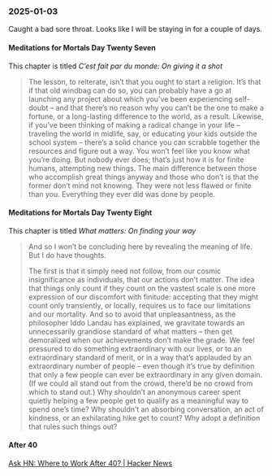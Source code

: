 ### 2025-01-03
Caught a bad sore throat. Looks like I will be staying in for a couple of days.
#### Meditations for Mortals Day Twenty Seven
This chapter is titled _C’est fait par du monde: On giving it a shot_

> The lesson, to reiterate, isn’t that you ought to start a religion. It’s that if that old windbag can do so, you can probably have a go at launching any project about which you’ve been experiencing self-doubt – and that there’s no reason why you can’t be the one to make a fortune, or a long-lasting difference to the world, as a result. Likewise, if you’ve been thinking of making a radical change in your life – traveling the world in midlife, say, or educating your kids outside the school system – there’s a solid chance you can scrabble together the resources and figure out a way. You won’t feel like you know what you’re doing. But nobody ever does; that’s just how it is for finite humans, attempting new things. The main difference between those who accomplish great things anyway and those who don’t is that the former don’t mind not knowing. They were not less flawed or finite than you. Everything they ever did was done by people.

#### Meditations for Mortals Day Twenty Eight
This chapter is titled  _What matters: On finding your way_

> And so I won’t be concluding here by revealing the meaning of life. But I do have thoughts.
> 
> The first is that it simply need not follow, from our cosmic insignificance as individuals, that our actions don’t matter. The idea that things only count if they count on the vastest scale is one more expression of our discomfort with finitude: accepting that they might count only transiently, or locally, requires us to face our limitations and our mortality. And so to avoid that unpleasantness, as the philosopher Iddo Landau has explained, we gravitate towards an unnecessarily grandiose standard of what matters – then get demoralized when our achievements don’t make the grade. We feel pressured to do something extraordinary with our lives, or to an extraordinary standard of merit, or in a way that’s applauded by an extraordinary number of people – even though it’s true by definition that only a few people can ever be extraordinary in any given domain. (If we could all stand out from the crowd, there’d be no crowd from which to stand out.) Why shouldn’t an anonymous career spent quietly helping a few people get to qualify as a meaningful way to spend one’s time? Why shouldn’t an absorbing conversation, an act of kindness, or an exhilarating hike get to count? Why adopt a definition that rules such things out?

#### After 40
[Ask HN: Where to Work After 40? | Hacker News](https://news.ycombinator.com/item?id=42573875)